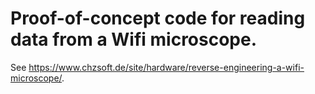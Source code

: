 # Proof-of-concept code for reading data from a Wifi microscope.
See https://www.chzsoft.de/site/hardware/reverse-engineering-a-wifi-microscope/.
